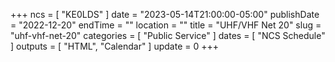 +++
ncs = [ "KE0LDS" ]
date = "2023-05-14T21:00:00-05:00"
publishDate = "2022-12-20"
endTime = ""
location = ""
title = "UHF/VHF Net 20"
slug = "uhf-vhf-net-20"
categories = [ "Public Service" ]
dates = [ "NCS Schedule" ]
outputs = [ "HTML", "Calendar" ]
update = 0
+++
